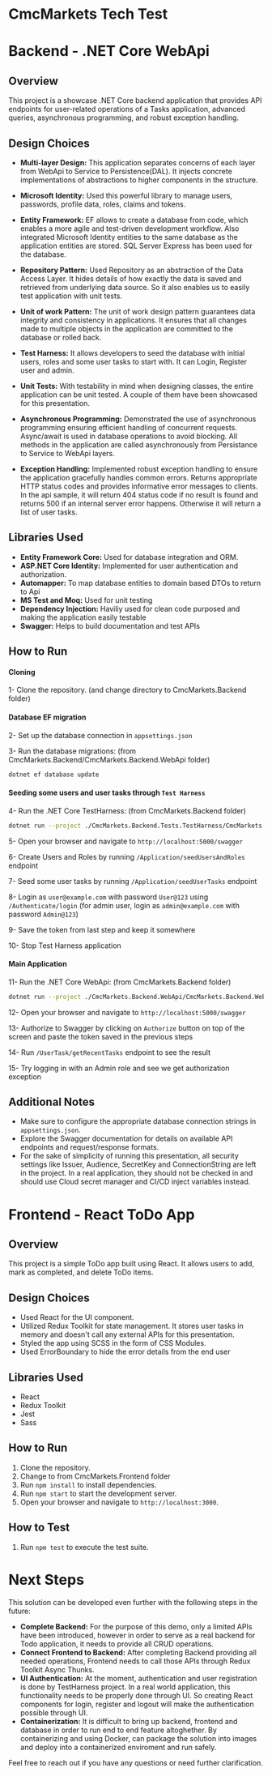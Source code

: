 # CmcMarkets Tech Test

# Backend - .NET Core WebApi

## Overview

This project is a showcase .NET Core backend application that provides API endpoints for user-related operations of a Tasks application, advanced queries, asynchronous programming, and robust exception handling.

## Design Choices

- **Multi-layer Design:** This application separates concerns of each layer from WebApi to Service to Persistence(DAL). It injects concrete implementations of abstractions to higher components in the structure.

- **Microsoft Identity:** Used this powerful library to manage users, passwords, profile data, roles, claims and tokens.

- **Entity Framework:** EF allows to create a database from code, which enables a more agile and test-driven development workflow. Also integrated Microsoft Identity entities to the same database as the application entities are stored. SQL Server Express has been used for the database.

- **Repository Pattern:** Used Repository as an abstraction of the Data Access Layer. It hides details of how exactly the data is saved and retrieved from underlying data source. So it also enables us to easily test application with unit tests.

- **Unit of work Pattern:** The unit of work design pattern guarantees data integrity and consistency in applications. It ensures that all changes made to multiple objects in the application are committed to the database or rolled back.

- **Test Harness:** It allows developers to seed the database with initial users, roles and some user tasks to start with. It can Login, Register user and admin.

- **Unit Tests:** With testability in mind when designing classes, the entire application can be unit tested. A couple of them have been showcased for this presentation.

- **Asynchronous Programming:** Demonstrated the use of asynchronous programming ensuring efficient handling of concurrent requests. Async/await is used in database operations to avoid blocking. All methods in the application are called asynchronously from Persistance to Service to WebApi layers.

- **Exception Handling:** Implemented robust exception handling to ensure the application gracefully handles common errors. Returns appropriate HTTP status codes and provides informative error messages to clients. In the api sample, it will return 404 status code if no result is found and returns 500 if an internal server error happens. Otherwise it will return a list of user tasks.

## Libraries Used

- **Entity Framework Core:** Used for database integration and ORM.
- **ASP.NET Core Identity:** Implemented for user authentication and authorization.
- **Automapper:** To map database entities to domain based DTOs to return to Api
- **MS Test and Moq:** Used for unit testing
- **Dependency Injection:** Haviliy used for clean code purposed and making the application easily testable
- **Swagger:** Helps to build documentation and test APIs

## How to Run

#### Cloning

1- Clone the repository.
(and change directory to CmcMarkets.Backend folder)

#### Database EF migration

2- Set up the database connection in `appsettings.json`

3- Run the database migrations: (from CmcMarkets.Backend/CmcMarkets.Backend.WebApi folder)

```bash
dotnet ef database update
```

#### Seeding some users and user tasks through `Test Harness`

4- Run the .NET Core TestHarness:
(from CmcMarkets.Backend folder)

```bash
dotnet run --project ./CmcMarkets.Backend.Tests.TestHarness/CmcMarkets.Backend.Tests.TestHarness.csproj
```

5- Open your browser and navigate to `http://localhost:5000/swagger`

6- Create Users and Roles by running `/Application/seedUsersAndRoles` endpoint

7- Seed some user tasks by running `/Application/seedUserTasks` endpoint

8- Login as `user@example.com` with password `User@123` using `/Authenticate/login`
(for admin user, login as `admin@example.com` with password `Admin@123`)

9- Save the token from last step and keep it somewhere

10- Stop Test Harness application

#### Main Application

11- Run the .NET Core WebApi: (from CmcMarkets.Backend folder)

```bash
dotnet run --project ./CmcMarkets.Backend.WebApi/CmcMarkets.Backend.WebApi.csproj
```

12- Open your browser and navigate to `http://localhost:5000/swagger`

13- Authorize to Swagger by clicking on `Authorize` button on top of the screen and paste the token saved in the previous steps

14- Run `/UserTask/getRecentTasks` endpoint to see the result

15- Try logging in with an Admin role and see we get authorization exception

## Additional Notes

- Make sure to configure the appropriate database connection strings in `appsettings.json`.
- Explore the Swagger documentation for details on available API endpoints and request/response formats.
- For the sake of simplicity of running this presentation, all security settings like Issuer, Audience, SecretKey and ConnectionString are left in the project. In a real application, they should not be checked in and should use Cloud secret manager and CI/CD inject variables instead.

# Frontend - React ToDo App

## Overview

This project is a simple ToDo app built using React. It allows users to add, mark as completed, and delete ToDo items.

## Design Choices

- Used React for the UI component.
- Utilized Redux Toolkit for state management. It stores user tasks in memory and doesn't call any external APIs for this presentation.
- Styled the app using SCSS in the form of CSS Modules.
- Used ErrorBoundary to hide the error details from the end user

## Libraries Used

- React
- Redux Toolkit
- Jest
- Sass

## How to Run

1. Clone the repository.
2. Change to from CmcMarkets.Frontend folder
3. Run `npm install` to install dependencies.
4. Run `npm start` to start the development server.
5. Open your browser and navigate to `http://localhost:3000`.

## How to Test

1. Run `npm test` to execute the test suite.

# Next Steps

This solution can be developed even further with the following steps in the future:

- **Complete Backend:** For the purpose of this demo, only a limited APIs have been introduced, however in order to serve as a real backend for Todo application, it needs to provide all CRUD operations.
- **Connect Frontend to Backend:** After completing Backend providing all needed operations, Frontend needs to call those APIs through Redux Toolkit Async Thunks.
- **UI Authentication:** At the moment, authentication and user registration is done by TestHarness project. In a real world application, this functionality needs to be properly done through UI. So creating React components for login, register and logout will make the authentication possible through UI.
- **Containerization:** It is difficult to bring up backend, frontend and database in order to run end to end feature altoghether. By containerizing and using Docker, can package the solution into images and deploy into a containerized enviroment and run safely.

Feel free to reach out if you have any questions or need further clarification.
